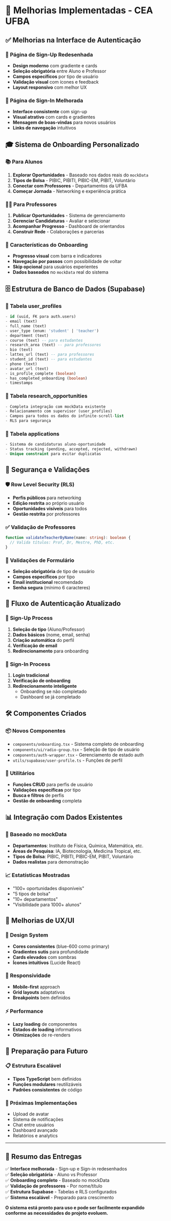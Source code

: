 # 🎯 Melhorias Implementadas - CEA UFBA

## ✅ Melhorias na Interface de Autenticação

### 📱 **Página de Sign-Up Redesenhada**
- **Design moderno** com gradiente e cards
- **Seleção obrigatória** entre Aluno e Professor
- **Campos específicos** por tipo de usuário
- **Validação visual** com ícones e feedback
- **Layout responsivo** com melhor UX

### 🔐 **Página de Sign-In Melhorada**
- **Interface consistente** com sign-up
- **Visual atrativo** com cards e gradientes
- **Mensagem de boas-vindas** para novos usuários
- **Links de navegação** intuitivos

## 🎓 **Sistema de Onboarding Personalizado**

### 📚 **Para Alunos**
1. **Explorar Oportunidades** - Baseado nos dados reais do `mockData`
2. **Tipos de Bolsa** - PIBIC, PIBITI, PIBIC-EM, PIBIT, Voluntário
3. **Conectar com Professores** - Departamentos da UFBA
4. **Começar Jornada** - Networking e experiência prática

### 👨‍🏫 **Para Professores**
1. **Publicar Oportunidades** - Sistema de gerenciamento
2. **Gerenciar Candidaturas** - Avaliar e selecionar
3. **Acompanhar Progresso** - Dashboard de orientandos
4. **Construir Rede** - Colaborações e parcerias

### 🎨 **Características do Onboarding**
- **Progresso visual** com barra e indicadores
- **Navegação por passos** com possibilidade de voltar
- **Skip opcional** para usuários experientes
- **Dados baseados** no `mockData` real do sistema

## 🗄️ **Estrutura de Banco de Dados (Supabase)**

### 👤 **Tabela user_profiles**
```sql
- id (uuid, FK para auth.users)
- email (text)
- full_name (text)
- user_type (enum: 'student' | 'teacher')
- department (text)
- course (text) -- para estudantes
- research_area (text) -- para professores
- bio (text)
- lattes_url (text) -- para professores
- student_id (text) -- para estudantes
- phone (text)
- avatar_url (text)
- is_profile_complete (boolean)
- has_completed_onboarding (boolean)
- timestamps
```

### 🔬 **Tabela research_opportunities**
```sql
- Completa integração com mockData existente
- Relacionamento com supervisor (user_profiles)
- Campos para todos os dados do infinite-scroll-list
- RLS para segurança
```

### 📝 **Tabela applications**
```sql
- Sistema de candidaturas aluno-oportunidade
- Status tracking (pending, accepted, rejected, withdrawn)
- Unique constraint para evitar duplicatas
```

## 🔐 **Segurança e Validações**

### 🛡️ **Row Level Security (RLS)**
- **Perfis públicos** para networking
- **Edição restrita** ao próprio usuário
- **Oportunidades visíveis** para todos
- **Gestão restrita** por professores

### ✅ **Validação de Professores**
```typescript
function validateTeacherByName(name: string): boolean {
  // Valida títulos: Prof, Dr, Mestre, PhD, etc.
}
```

### 🎯 **Validações de Formulário**
- **Seleção obrigatória** de tipo de usuário
- **Campos específicos** por tipo
- **Email institucional** recomendado
- **Senha segura** (mínimo 6 caracteres)

## 🔄 **Fluxo de Autenticação Atualizado**

### 📝 **Sign-Up Process**
1. **Seleção de tipo** (Aluno/Professor)
2. **Dados básicos** (nome, email, senha)
3. **Criação automática** do perfil
4. **Verificação de email**
5. **Redirecionamento** para onboarding

### 🔑 **Sign-In Process**
1. **Login tradicional**
2. **Verificação de onboarding**
3. **Redirecionamento inteligente**
   - Onboarding se não completado
   - Dashboard se já completado

## 🛠️ **Componentes Criados**

### 📦 **Novos Componentes**
- `components/onboarding.tsx` - Sistema completo de onboarding
- `components/ui/radio-group.tsx` - Seleção de tipo de usuário
- `components/auth-wrapper.tsx` - Gerenciamento de estado auth
- `utils/supabase/user-profile.ts` - Funções de perfil

### 🔧 **Utilitários**
- **Funções CRUD** para perfis de usuário
- **Validações específicas** por tipo
- **Busca e filtros** de perfis
- **Gestão de onboarding** completa

## 📊 **Integração com Dados Existentes**

### 🔗 **Baseado no mockData**
- **Departamentos**: Instituto de Física, Química, Matemática, etc.
- **Áreas de Pesquisa**: IA, Biotecnologia, Medicina Tropical, etc.
- **Tipos de Bolsa**: PIBIC, PIBITI, PIBIC-EM, PIBIT, Voluntário
- **Dados realistas** para demonstração

### 📈 **Estatísticas Mostradas**
- "100+ oportunidades disponíveis"
- "5 tipos de bolsa"
- "10+ departamentos"
- "Visibilidade para 1000+ alunos"

## 🎨 **Melhorias de UX/UI**

### 🌈 **Design System**
- **Cores consistentes** (blue-600 como primary)
- **Gradientes sutis** para profundidade
- **Cards elevados** com sombras
- **Ícones intuitivos** (Lucide React)

### 📱 **Responsividade**
- **Mobile-first** approach
- **Grid layouts** adaptativos
- **Breakpoints** bem definidos

### ⚡ **Performance**
- **Lazy loading** de componentes
- **Estados de loading** informativos
- **Otimizações** de re-renders

## 🔮 **Preparação para Futuro**

### 📋 **Estrutura Escalável**
- **Tipos TypeScript** bem definidos
- **Funções modulares** reutilizáveis
- **Padrões consistentes** de código

### 🚀 **Próximas Implementações**
- Upload de avatar
- Sistema de notificações
- Chat entre usuários
- Dashboard avançado
- Relatórios e analytics

---

## 📝 **Resumo das Entregas**

✅ **Interface melhorada** - Sign-up e Sign-in redesenhados  
✅ **Seleção obrigatória** - Aluno vs Professor  
✅ **Onboarding completo** - Baseado no mockData  
✅ **Validação de professores** - Por nome/título  
✅ **Estrutura Supabase** - Tabelas e RLS configurados  
✅ **Sistema escalável** - Preparado para crescimento

**O sistema está pronto para uso e pode ser facilmente expandido conforme as necessidades do projeto evoluem.** 